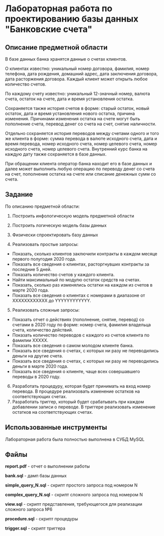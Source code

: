 # Лабораторная работа по проектированию базы данных "Банковские счета"
## Описание предметной области
В базе данных банка хранятся данные о счетах клиентов.

О клиентах известно: уникальный номер договора, фамилия, номер телефона, дата рождения, домашний адрес, дата заключения договора, дата расторжения договора. Каждый клиент может открыть любое количество счетов.

По каждому счету известно: уникальный 12-значный номер, валюта счета, остаток на счете, дата и время установления остатка.

Сохраняется также история счетов в форме: старый остаток, новый остаток, дата и время установления нового остатка, причина изменения. Причинами изменения остатка на счете могут быть пополнение счета, перевод денег со счета на счет, снятие наличности.

Отдельно сохраняется история переводов между счетами одного и того же клиента в форме: сумма перевода в валюте исходного счета, дата и время перевода, номер исходного счета, номер целевого счета, номер исходного счета, номер целевого счета. Внутренний курс банка на каждую дату также сохраняется в базе данных.

При обращении клиента оператор банка находит его в базе данных и далее может выполнить любую операцию по переводу денег со счета на счет, пополнение остатка на счете или списание денежных сумм со счета.

## Задание

По описанию предметной области:

1. Построить инфологическую модель предметной области

2. Построить логическую модель базы данных

3. Физически спроектировать базу данных

4. Реализовать простые запросы:
  - Показать, сколько клиентов заключили контракты в каждом месяце первого полугодия 2020 года.
  - Показать все сведения о клиентах, расторгнувших контракты за последние 5 дней.
  - Показать количество счетов у каждого клиента.
  - Найти максимальный по модулю остаток средств на счетах.
  - Показать, сколько раз изменялись остатки на каждом из счетов в марте 2020 года.
  - Показать все сведения о клиентах с номерами в диапазоне от XXXXXXXXXXXX до YYYYYYYYYYYY.
  
5. Реализовать сложные запросы:
- Показать отчет о действиях (пополнение, снятие, перевод) со счетами в 2020 году по форме: номер счета, фамилия владельца счета, количество действий.
- Показать количество переводов с каждого из счетов клиента по фамилии XXXXX.
- Показать все сведения о самом молодом клиенте банка.
- Показать все сведения о счетах, с которых ни разу не переводились деньги на другие счета.
- Показать все сведения о счетах, с которых ни разу не переводились деньги в марте 2020 года.
- Показать все сведения о клиенте, чаще всех совершавшего переводы в 2020 году.

6. Разработать процедуру, которая будет принимать на вход номер перевода. В процедуре реализовать изменение остатков на соответствующих счетах.
7. Разработать триггер, который будет срабатывать при каждом добавлении записи о переводе. В триггере реализовать изменение остатков на соответствующих счетах.

## Использованные инструменты 
Лабораторная работа была полностью выполнена в СУБД MySQL

## Файлы
**report.pdf** - отчет о выполнении работы 

**bank.sql** - дамп базы данных

**simple_query_N.sql** - скрипт простого запроса под номером N

**complex_query_N.sql** - скрипт сложного запроса под номером N

**view.sql** - скрипт представления, требующегося для реализации сложного запроса №6

**procedure.sql** - скрипт процедуры

**trigger.sql** - скрипт триггера
